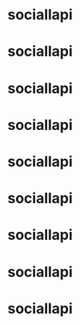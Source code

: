 # sociallapi
# sociallapi
# sociallapi
# sociallapi
# sociallapi
# sociallapi
# sociallapi
# sociallapi
# sociallapi
